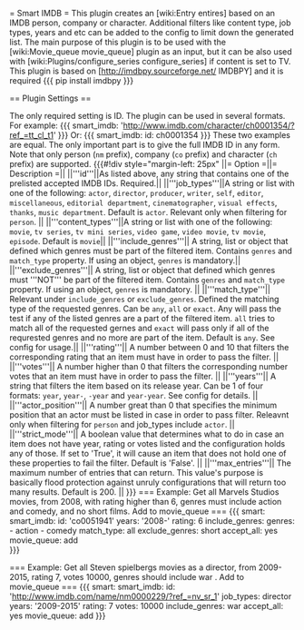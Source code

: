 = Smart IMDB =
This plugin creates an [wiki:Entry entires] based on an IMDB person, company or character. Additional filters like content type, job types, years and etc can be added to the config to limit down the generated list.
The main purpose of this plugin is to be used with the [wiki:Movie_queue movie_queue] plugin as an input, but it can be also used with [wiki:Plugins/configure_series configure_series] if content is set to TV.
This plugin is based on [http://imdbpy.sourceforge.net/ IMDBPY] and it is required {{{ pip install imdbpy }}}

== Plugin Settings ==

The only required setting is ID. The plugin can be used in several formats.
For example:
{{{
    smart_imdb: 'http://www.imdb.com/character/ch0001354/?ref_=tt_cl_t1'
}}}
Or:
{{{
    smart_imdb: 
      id: ch0001354
}}}
These two examples are equal. The only important part is to give the full IMDB ID in any form. Note that only person (`nm` prefix), company (`co` prefix) and character (`ch` prefix) are supported.
{{{#!div style="margin-left: 25px"
||= Option =||= Description =||
||'''id'''||As listed above, any string that contains one of the prelisted accepted IMDB IDs. Required.||
||'''job_types'''||A string or list with one of the following: `actor`, `director`, `producer`, `writer`, `self`, `editor`, `miscellaneous`, `editorial department`, `cinematographer`, `visual effects`, `thanks`, `music department`. Default is `actor`. Relevant only when filtering for `person`. ||
||'''content_types'''||A string or list with one of the following: `movie`, `tv series`, `tv mini series`, `video game`, `video movie`, `tv movie`, `episode`. Default is `movie`||
||'''include_genres'''|| A string, list or object that defined which genres must be part of the filtered item. Contains `genres` and `match_type` property. If using an object, `genres` is mandatory.||
||'''exclude_genres'''|| A string, list or object that defined which genres must '''NOT''' be part of the filtered item. Contains `genres` and `match_type` property. If using an object, `genres` is mandatory. ||
||'''match_type'''|| Relevant under `include_genres` or `exclude_genres`. Defined the matching type of the requested genres. Can be `any`, `all` or `exact`. Any will pass the test if any of the listed genres are a part of 
the filtered item. `all` tries to match all of the requested gernes and `exact` will pass only if all of the requrested genres and no more are part of the item. Default is `any`. See config for usage.||
||'''rating'''|| A number between 0 and 10 that filters the corresponding rating that an item must have in order to pass the filter. ||
||'''votes'''|| A number higher than 0 that filters the corresponding number votes that an item must have in order to pass the filter. ||
||'''years'''|| A string that filters the item based on its release year. Can be 1 of four formats: `year`, `year-`, `-year` and `year-year`. See config for details. ||
||'''actor_position'''|| A number great than 0 that specifies the minimum position that an actor must be listed in case in order to pass filter. Releavnt only when filtering for `person` and job_types include `actor`. ||
||'''strict_mode'''|| A boolean value that determines what to do in case an item does not have year, rating or votes listed and the configuration holds any of those. If set to 'True', it will cause an item that does not hold one of these properties to fail the filter. Default is 'False'. ||
||'''max_entries'''|| The maximum number of entries that can return. This value's purpose is basically flood protection against unruly configurations that will return too many results. Default is 200. ||
}}}
=== Example: Get all Marvels Studios movies, from 2008, with rating higher than 6, genres must include action and comedy, and no short films. Add to movie_queue ===
{{{
    smart:
      smart_imdb:
        id: 'co0051941'
        years: '2008-'
        rating: 6
        include_genres:
          genres:
            - action
            - comedy
          match_type: all
        exclude_genres: short
      accept_all: yes
      movie_queue: add     
}}}

=== Example: Get all Steven spielbergs movies as a director, from 2009-2015, rating 7, votes 10000, genres should include war . Add to movie_queue ===
{{{
    smart:
      smart_imdb:
        id: 'http://www.imdb.com/name/nm0000229/?ref_=nv_sr_1'
        job_types: director
        years: '2009-2015'
        rating: 7
        votes: 10000
        include_genres: war
      accept_all: yes
      movie_queue: add
}}}

